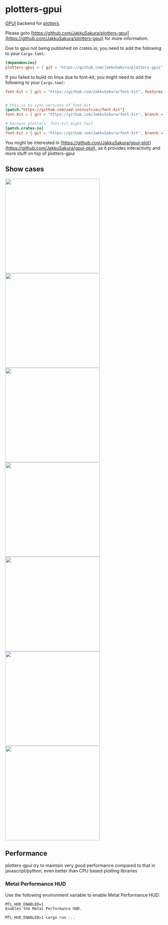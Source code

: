 # plotters-gpui

[GPUI](https://gpui.rs) backend for [plotters](https://github.com/plotters-rs/plotters).

Please goto [https://github.com/JakkuSakura/plotters-gpui](https://github.com/JakkuSakura/plotters-gpui)
for more information.

Due to gpui not being published on crates.io, you need to add the following to your `Cargo.toml`:

```toml
[dependencies]
plotters-gpui = { git = "https://github.com/JakkuSakura/plotters-gpui" }
```

If you failed to build on linux due to font-kit, you might need to add the following to your `Cargo.toml`:

```toml
font-kit = { git = "https://github.com/JakkuSakura/font-kit", features = ["source-fontconfig-dlopen"] }


# this is to sync versions of font-kit
[patch."https://github.com/zed-instustries/font-kit"]
font-kit = { git = "https://github.com/JakkuSakura/font-kit", branch = "gpui"}

# because plotters' font-kit might fail
[patch.crates-io]
font-kit = { git = "https://github.com/JakkuSakura/font-kit", branch = "gpui" }

```

You might be interested in [https://github.com/JakkuSakura/gpui-plot](https://github.com/JakkuSakura/gpui-plot), as it
provides interactivity and more stuff on top of plotters-gpui

## Show cases

<img width="300" src="https://github.com/user-attachments/assets/58104fbd-35e7-40a1-be8d-ad18945acacb" />
<img width="300" src="https://github.com/user-attachments/assets/86c95b28-74db-44d3-8599-910d24adee55" />
<img width="300" src="https://github.com/user-attachments/assets/f599b6a8-946d-492a-a423-c2805fb22c4c" />
<img width="300" src="https://github.com/user-attachments/assets/066f3f92-9671-48cf-8383-9a55d1bf0ef7" />
<img width="300" src="https://github.com/user-attachments/assets/e837b24e-50c6-4ddb-ad06-d5084920b424" />
<img width="300" src="https://github.com/user-attachments/assets/fd61a1cb-ef51-4654-9a50-4154694de57e" />
<img width="300" src="https://github.com/user-attachments/assets/4cd02da9-bf8f-4e5e-9b4b-2423787ded0d" />

## Performance

plotters-gpui try to maintain very good performance compared to that in javascript/python, even better than CPU based
plotting libraries

### Metal Performance HUD

Use the following environment variable to enable Metal Performance HUD:

```text
MTL_HUD_ENABLED=1
Enables the Metal Performance HUD.
```

```shell
MTL_HUD_ENABLED=1 cargo run ...
```
